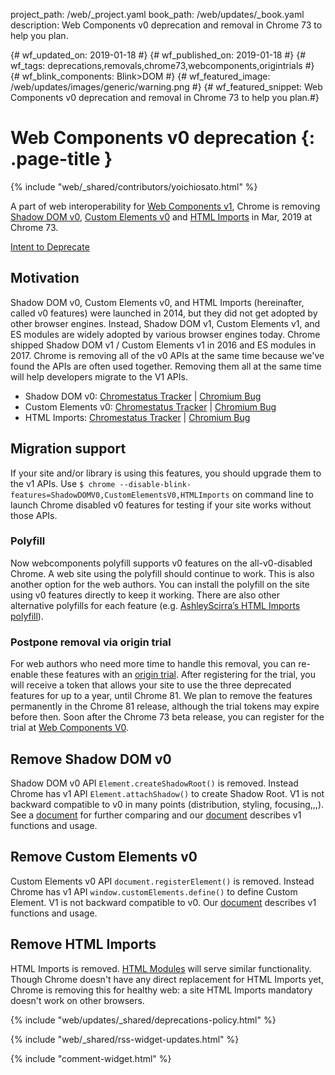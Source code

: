 project_path: /web/_project.yaml
book_path: /web/updates/_book.yaml
description: Web Components v0 deprecation and removal in Chrome 73 to help you plan.

{# wf_updated_on: 2019-01-18 #}
{# wf_published_on: 2019-01-18 #}
{# wf_tags: deprecations,removals,chrome73,webcomponents,origintrials #}
{# wf_blink_components: Blink>DOM #}
{# wf_featured_image: /web/updates/images/generic/warning.png #}
{# wf_featured_snippet: Web Components v0 deprecation and removal in Chrome 73 to help you plan.#}

# Web Components v0 deprecation {: .page-title }

{% include "web/_shared/contributors/yoichiosato.html" %}

A part of web interoperability for [Web Components v1](/web/updates/2017/01/webcomponents-org),
Chrome is removing
[Shadow DOM v0](https://www.html5rocks.com/en/tutorials/webcomponents/shadowdom/),
[Custom Elements v0](https://www.html5rocks.com/en/tutorials/webcomponents/customelements/)
 and [HTML Imports](https://www.html5rocks.com/en/tutorials/webcomponents/imports/)
  in Mar, 2019 at Chrome 73.

[Intent to Deprecate](https://groups.google.com/a/chromium.org/forum/#!msg/blink-dev/h-JwMiPUnuU/sl79aLoLBQAJ)


## Motivation

Shadow DOM v0, Custom Elements v0, and HTML Imports (hereinafter, called v0 features)
 were launched in 2014, but
they did not get adopted by other browser engines. Instead, Shadow DOM v1,
Custom Elements v1, and ES modules are widely adopted by various browser engines
today. Chrome shipped Shadow DOM v1 / Custom Elements v1 in 2016 and ES
modules in 2017.
Chrome is removing all of the v0 APIs at the same time because we've found the APIs are often used together. Removing them all at the same time will help developers migrate to the V1 APIs.

- Shadow DOM v0: [Chromestatus Tracker](https://www.chromestatus.com/feature/4507242028072960) &#124;
 [Chromium Bug](https://crbug.com/671907)
- Custom Elements v0: [Chromestatus Tracker](https://www.chromestatus.com/feature/4642138092470272)  &#124;
 [Chromium Bug](https://crbug.com/660759)
- HTML Imports: [Chromestatus Tracker](https://www.chromestatus.com/feature/4507242028072960)  &#124;
[Chromium Bug](https://crbug.com/766694)

## Migration support
If your site and/or library is using this features, you should upgrade them to
the v1 APIs.
Use `$ chrome --disable-blink-features=ShadowDOMV0,CustomElementsV0,HTMLImports`
on command line to launch Chrome disabled v0 features for testing if your site works without those APIs.

### Polyfill

Now webcomponents polyfill supports v0 features on the all-v0-disabled Chrome. A web site using the polyfill should continue to work.
This is also another option for the web authors.
You can install the polyfill on the site using v0 features directly to keep
it working.
There are also other alternative polyfills for each feature (e.g.
[AshleyScirra’s HTML Imports polyfill](https://github.com/AshleyScirra/html-imports-polyfill)).


### Postpone removal via origin trial

For web authors who need more time to handle this removal, you can re-enable
these features with an [origin trial](https://github.com/GoogleChrome/OriginTrials/blob/gh-pages/developer-guide.md).
After registering for the trial, you will receive a token that allows your site to use the three deprecated features for up to a year,
until Chrome 81.
We plan to remove the features permanently in the Chrome 81 release, although the trial tokens may expire before then.
Soon after the Chrome 73 beta release, you can register for the trial at [Web Components V0](https://developers.chrome.com/origintrials/#/view_trial/2431943798780067841).

## Remove Shadow DOM v0
Shadow DOM v0 API `Element.createShadowRoot()` is removed.
Instead Chrome has v1 API `Element.attachShadow()` to create Shadow Root.
V1 is not backward compatible to v0 in many points (distribution, styling, focusing,,,).
See a [document](https://hayato.io/2016/shadowdomv1/) for further comparing and
our [document](/web/fundamentals/web-components/shadowdom) describes v1 functions and usage.


## Remove Custom Elements v0
Custom Elements v0 API `document.registerElement()` is removed.
Instead Chrome has v1 API `window.customElements.define()` to define Custom Element.
V1 is not backward compatible to v0.
Our [document](/web/fundamentals/web-components/customelements) describes v1 functions and usage.


## Remove HTML Imports

HTML Imports is removed.
[HTML Modules](https://github.com/w3c/webcomponents/issues/645) will serve
similar functionality.
Though Chrome doesn't have any direct replacement for HTML Imports yet, Chrome is removing this for healthy web:
a site HTML Imports mandatory doesn't work on other browsers.

{% include "web/updates/_shared/deprecations-policy.html" %}

{% include "web/_shared/rss-widget-updates.html" %}

{% include "comment-widget.html" %}
